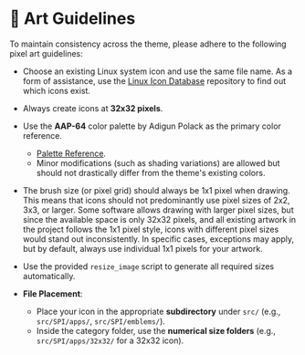 # 🎨 Art Guidelines

To maintain consistency across the theme, please adhere to the following pixel art guidelines:

- Choose an existing Linux system icon and use the same file name. As a form of assistance, use the [Linux Icon Database](https://github.com/Starciad/linux-icon-database.git) repository to find out which icons exist.

- Always create icons at **32x32 pixels**.

- Use the **AAP-64** color palette by Adigun Polack as the primary color reference.
  - [Palette Reference](http://pixeljoint.com/pixelart/119466.htm).
  - Minor modifications (such as shading variations) are allowed but should not drastically differ from the theme's existing colors.

- The brush size (or pixel grid) should always be 1x1 pixel when drawing. This means that icons should not predominantly use pixel sizes of 2x2, 3x3, or larger. Some software allows drawing with larger pixel sizes, but since the available space is only 32x32 pixels, and all existing artwork in the project follows the 1x1 pixel style, icons with different pixel sizes would stand out inconsistently. In specific cases, exceptions may apply, but by default, always use individual 1x1 pixels for your artwork.
  
- Use the provided `resize_image` script to generate all required sizes automatically.

- **File Placement**:
  - Place your icon in the appropriate **subdirectory** under `src/` (e.g., `src/SPI/apps/`, `src/SPI/emblems/`).
  - Inside the category folder, use the **numerical size folders** (e.g., `src/SPI/apps/32x32/` for a 32x32 icon).

